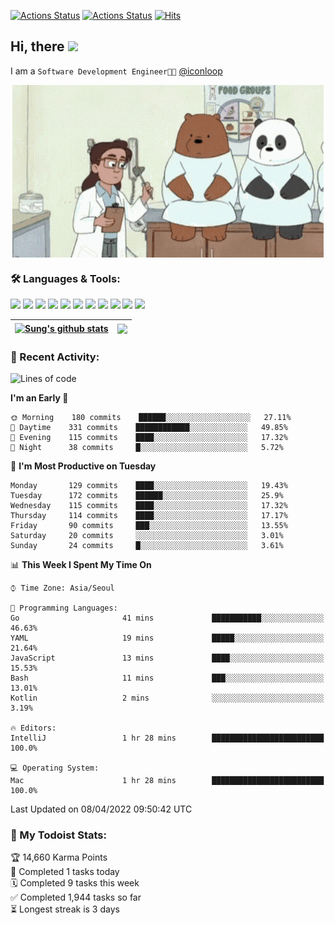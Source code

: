 
[![Actions Status](https://github.com/ddok2/ddok2/workflows/Todoist%20Readme/badge.svg)](https://github.com/ddok2/ddok2/actions)
[![Actions Status](https://github.com/ddok2/ddok2/workflows/wakatime-stats/badge.svg)](https://github.com/ddok2/ddok2/actions)
[![Hits](https://hits.seeyoufarm.com/api/count/incr/badge.svg?url=https%3A%2F%2Fgithub.com%2Fddok2&count_bg=%23FF9595&title_bg=%23555555&icon=github.svg&icon_color=%23FFFFFF&title=hits&edge_flat=false)](https://hits.seeyoufarm.com)

<!-- ![visitors](https://visitor-badge.laobi.icu/badge?page_id=ddok2.ddok2) -->
## Hi, there <img src="https://raw.githubusercontent.com/MartinHeinz/MartinHeinz/master/wave.gif" width="25px">

I am a `Software Development Engineer🧑‍💻` [@iconloop](https://github.com/iconloop)


<p align="center">
    <img align="center" alt="GIF" src="img/debugging.gif" />
</p>


### 🛠 Languages & Tools:
<p>
    <img src="https://img.shields.io/badge/go-%2300ADD8.svg?&style=for-the-badge&logo=go&logoColor=white"/>
    <img src="https://img.shields.io/badge/node.js%20-%2343853D.svg?&style=for-the-badge&logo=node.js&logoColor=white"/>
    <img src="https://img.shields.io/badge/javascript%20-%23323330.svg?&style=for-the-badge&logo=javascript&logoColor=%23F7DF1E"/>
    <img src="https://img.shields.io/badge/typescript%20-%23007ACC.svg?&style=for-the-badge&logo=typescript&logoColor=white"/>
    <img src="https://img.shields.io/badge/python%20-%2314354C.svg?&style=for-the-badge&logo=python&logoColor=white"/>
    <img src="https://img.shields.io/badge/react%20-%2320232a.svg?&style=for-the-badge&logo=react&logoColor=%2361DAFB"/>
    <img src="https://img.shields.io/badge/AWS%20-%23FF9900.svg?&style=for-the-badge&logo=amazon-aws&logoColor=white"/>
    <img src="https://img.shields.io/badge/Google%20Cloud%20-%234285F4.svg?&style=for-the-badge&logo=google-cloud&logoColor=white"/>
    <img src="https://img.shields.io/badge/docker%20-%230db7ed.svg?&style=for-the-badge&logo=docker&logoColor=white"/>
    <img src="https://img.shields.io/badge/kubernetes%20-%23326ce5.svg?&style=for-the-badge&logo=kubernetes&logoColor=white"/>
    <img src="https://img.shields.io/badge/ansible%20-%231A1918.svg?&style=for-the-badge&logo=ansible&logoColor=white"/>
</p>


| <a href="https://github.com/ddok2"><img align="center" src="https://github-readme-stats.vercel.app/api?username=ddok2&show_icons=true&include_all_commits=true&count_private=true&theme=buefy&hide_border=true" alt="Sung's github stats" /></a> | <a href="https://github.com/ddok2"><img align="center" src="https://github-readme-stats.vercel.app/api/top-langs/?username=ddok2&layout=compact&theme=buefy&hide=html,css&hide_border=true" /></a> |
| ------------- | ------------- |


<!-- <details open>
    <summary>📈 My GitHub Stats</summary>
    <p align="center">
        <a href="https://github.com/ddok2">
            <img align="center" src="https://github-readme-stats.vercel.app/api?username=ddok2&show_icons=true&include_all_commits=true&count_private=true&theme=buefy&hide_border=true" alt="Sung's github stats" />
        </a>
    </p>
</details>
<details>
    <summary>💬 Top Languages</summary>
    <p align="center"> 
        <a href="https://github.com/ddok2">
            <img align="center" src="https://github-readme-stats.vercel.app/api/top-langs/?username=ddok2&layout=compact&theme=buefy&hide=html,css&hide_border=true" />
        </a>
    </p>
</details> -->


### 🌈 Recent Activity:
<!--START_SECTION:waka-->
![Lines of code](https://img.shields.io/badge/From%20Hello%20World%20I%27ve%20Written-274%20Thousand%20lines%20of%20code-blue)

**I'm an Early 🐤** 

```text
🌞 Morning    180 commits    ██████░░░░░░░░░░░░░░░░░░░   27.11% 
🌆 Daytime    331 commits    ████████████░░░░░░░░░░░░░   49.85% 
🌃 Evening    115 commits    ████░░░░░░░░░░░░░░░░░░░░░   17.32% 
🌙 Night      38 commits     █░░░░░░░░░░░░░░░░░░░░░░░░   5.72%

```
📅 **I'm Most Productive on Tuesday** 

```text
Monday       129 commits    ████░░░░░░░░░░░░░░░░░░░░░   19.43% 
Tuesday      172 commits    ██████░░░░░░░░░░░░░░░░░░░   25.9% 
Wednesday    115 commits    ████░░░░░░░░░░░░░░░░░░░░░   17.32% 
Thursday     114 commits    ████░░░░░░░░░░░░░░░░░░░░░   17.17% 
Friday       90 commits     ███░░░░░░░░░░░░░░░░░░░░░░   13.55% 
Saturday     20 commits     ░░░░░░░░░░░░░░░░░░░░░░░░░   3.01% 
Sunday       24 commits     █░░░░░░░░░░░░░░░░░░░░░░░░   3.61%

```


📊 **This Week I Spent My Time On** 

```text
⌚︎ Time Zone: Asia/Seoul

💬 Programming Languages: 
Go                       41 mins             ███████████░░░░░░░░░░░░░░   46.63% 
YAML                     19 mins             █████░░░░░░░░░░░░░░░░░░░░   21.64% 
JavaScript               13 mins             ████░░░░░░░░░░░░░░░░░░░░░   15.53% 
Bash                     11 mins             ███░░░░░░░░░░░░░░░░░░░░░░   13.01% 
Kotlin                   2 mins              ░░░░░░░░░░░░░░░░░░░░░░░░░   3.19%

🔥 Editors: 
IntelliJ                 1 hr 28 mins        █████████████████████████   100.0%

💻 Operating System: 
Mac                      1 hr 28 mins        █████████████████████████   100.0%

```


 Last Updated on 08/04/2022 09:50:42 UTC
<!--END_SECTION:waka-->

### 🚧 My Todoist Stats:
<!-- TODO-IST:START -->
🏆  14,660 Karma Points           
🌸  Completed 1 tasks today           
🗓  Completed 9 tasks this week           
✅  Completed 1,944 tasks so far           
⏳  Longest streak is 3 days
<!-- TODO-IST:END -->

